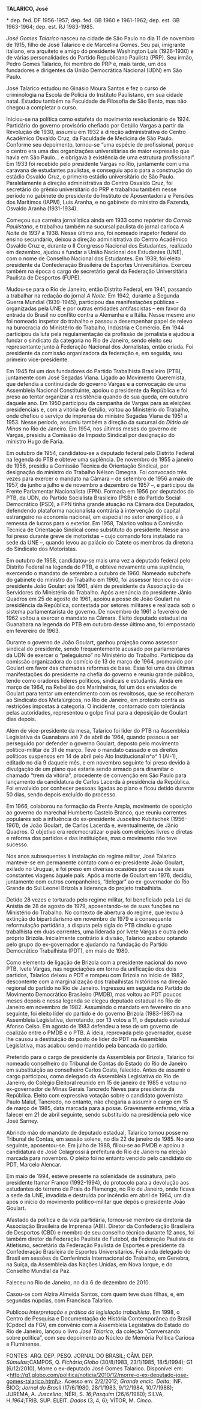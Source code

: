 **TALARICO, José**

\* dep. fed. DF 1956-1957; dep. fed. GB 1960 e 1961-1962; dep. est. GB
1963-1964; dep. est. RJ 1983-1985.

*José Gomes Talarico* nasceu na cidade de São Paulo no dia 11 de
novembro de 1915, filho de José Talarico e de Marcelina Gomes. Seu pai,
imigrante italiano, era arquiteto e amigo do presidente Washington Luís
(1926-1930) e de várias personalidades do Partido Republicano Paulista
(PRP). Seu irmão, Pedro Gomes Talarico, foi membro do PRP e, mais tarde,
um dos fundadores e dirigentes da União Democrática Nacional (UDN) em
São Paulo.

José Talarico estudou no Ginásio Moura Santos e fez o curso de
criminologia na Escola de Polícia do Instituto Paulistano, em sua cidade
natal. Estudou também na Faculdade de Filosofia de São Bento, mas não
chegou a completar o curso.

Iniciou-se na política como estafeta do movimento revolucionário de
1924. Partidário do governo provisório chefiado por Getúlio Vargas a
partir da Revolução de 1930, assumiu em 1932 a direção administrativa do
Centro Acadêmico Osvaldo Cruz, da Faculdade de Medicina de São Paulo.
Conforme seu depoimento, tornou-se “uma espécie de profissional, porque
o centro era uma das organizações universitárias de maior expressão que
havia em São Paulo… e obrigava à existência de uma estrutura
profissional”. Em 1933 foi recebido pelo presidente Vargas no Rio,
juntamente com uma caravana de estudantes paulistas, e conseguiu apoio
para a construção do estádio Osvaldo Cruz, o primeiro estádio
universitário de São Paulo. Paralelamente à direção administrativa do
Centro Osvaldo Cruz, foi secretário do grêmio universitário do PRP e
trabalhou também nesse período no gabinete do presidente do Instituto de
Aposentadoria e Pensões dos Marítimos (IAPM), Luís Aranha, e no gabinete
do ministro da Fazenda, Osvaldo Aranha (1931-1934).

Começou sua carreira jornalística ainda em 1933 como repórter do
*Correio Paulistano*, e trabalhou também na sucursal paulista do jornal
carioca *A Noite* de 1937 a 1938. Nesse último ano, foi nomeado inspetor
federal do ensino secundário, deixou a direção administrativa do Centro
Acadêmico Osvaldo Cruz e, durante o II Congresso Nacional dos
Estudantes, realizado em dezembro, ajudou a fundar a União Nacional dos
Estudantes (UNE), com o nome de Conselho Nacional dos Estudantes. Em
1939, foi eleito presidente da Confederação Brasileira de Esportes
Universitários. Exerceu também na época o cargo de secretário geral da
Federação Universitária Paulista de Desportos (FUPE).

Mudou-se para o Rio de Janeiro, então Distrito Federal, em 1941,
passando a trabalhar na redação do jornal *A Noite*. Em 1942, durante a
Segunda Guerra Mundial (1939-1945), participou das manifestações
públicas – organizadas pela UNE e por outras entidades antifascistas –
em favor da entrada do Brasil no conflito contra a Alemanha e a Itália.
Nesse mesmo ano foi nomeado inspetor do trabalho e passou a desempenhar
papel de relevo na burocracia do Ministério do Trabalho, Indústria e
Comércio. Em 1944 participou da luta pela regulamentação da profissão de
jornalista e ajudou a fundar o sindicato da categoria no Rio de Janeiro,
sendo eleito seu representante junto à Federação Nacional dos
Jornalistas, então criada. Foi presidente da comissão organizadora da
federação e, em seguida, seu primeiro vice-presidente.

Em 1945 foi um dos fundadores do Partido Trabalhista Brasileiro (PTB),
juntamente com José Segadas Viana. Ligado ao Movimento Queremista, que
defendia a continuidade do governo Vargas e a convocação de uma
Assembleia Nacional Constituinte, apoiou o presidente da República e foi
preso ao tentar organizar a resistência quando de sua queda, em outubro
daquele ano. Em 1950 participou da campanha de Vargas para as eleições
presidenciais e, com a vitória de Getúlio, voltou ao Ministério do
Trabalho, onde chefiou o serviço de imprensa do ministro Segadas Viana
de 1951 a 1953. Nesse período, assumiu também a direção da sucursal do
*Diário de Minas* no Rio de Janeiro. Em 1954, nos últimos meses do
governo de Vargas, presidiu a Comissão de Imposto Sindical por
designação do ministro Hugo de Faria.

Em outubro de 1954, candidatou-se a deputado federal pelo Distrito
Federal na legenda do PTB e obteve uma suplência. De novembro de 1955 a
janeiro de 1956, presidiu a Comissão Técnica de Orientação Sindical, por
designação do ministro do Trabalho Nélson Omegna. Foi convocado três
vezes para exercer o mandato na Câmara – de setembro de 1956 a maio de
1957, de junho a julho e de novembro a dezembro de 1957 –, e participou
da Frente Parlamentar Nacionalista (FPN). Formada em 1956 por deputados
do PTB, da UDN, do Partido Socialista Brasileiro (PSB) e do Partido
Social Democrático (PSD), a FPN tinha grande atuação na Câmara dos
Deputados, defendendo plataforma nacionalista contrária à intervenção do
capital estrangeiro na economia nacional, em especial no setor
energético, e à remessa de lucros para o exterior. Em 1958, Talarico
voltou à Comissão Técnica de Orientação Sindical como substituto do
presidente. Nesse ano foi preso durante greve de motoristas – cujo
comando fora instalado na sede da UNE –, quando levou ao palácio do
Catete os membros da diretoria do Sindicato dos Motoristas.

Em outubro de 1958, candidatou-se mais uma vez a deputado federal pelo
Distrito Federal na legenda do PTB, e obteve novamente uma suplência,
exercendo o mandato de setembro a outubro de 1960. Nomeado subchefe do
gabinete do ministro do Trabalho em 1960, foi assessor técnico do
vice-presidente João Goulart até 1961, além de presidente da Associação
de Servidores do Ministério do Trabalho. Após a renúncia do presidente
Jânio Quadros em 25 de agosto de 1961, apoiou a posse de João Goulart na
presidência da República, contestada por setores militares e realizada
sob o sistema parlamentarista de governo. De novembro de 1961 a
fevereiro de 1962 voltou a exercer o mandato na Câmara. Eleito deputado
estadual na Guanabara na legenda do PTB em outubro desse último ano, foi
empossado em fevereiro de 1963.

Durante o governo de João Goulart, ganhou projeção como assessor
sindical do presidente, sendo frequentemente acusado por parlamentares
da UDN de exercer o “peleguismo” no Ministério do Trabalho. Participou
da comissão organizadora do comício de 13 de março de 1964, promovido
por Goulart em favor das chamadas reformas de base. Essa foi uma das
últimas manifestações do presidente na chefia do governo e reuniu grande
público, tendo como oradores líderes políticos, sindicais e estudantis.
Ainda em março de 1964, na Rebelião dos Marinheiros, foi um dos enviados
de Goulart para tentar um entendimento com os revoltosos, que se
recolheram ao Sindicato dos Metalúrgicos, no Rio de Janeiro, em protesto
contra as restrições impostas à categoria. O incidente, contornado com
tolerância pelas autoridades, representou o golpe final para a deposição
de Goulart dias depois.

Além de vice-presidente da mesa, Talarico foi líder do PTB na Assembleia
Legislativa da Guanabara até 7 de abril de 1964, quando passou a ser
perseguido por defender o governo Goulart, deposto pelo movimento
político-militar de 31 de março. Teve o mandato cassado e os direitos
políticos suspensos em 14 de abril pelo Ato Institucional n^o^ 1 (AI-1),
editado no dia 9 daquele mês, e em novembro seguinte foi preso devido à
divulgação de um plano que estaria sendo armado para dinamitar o chamado
“trem da vitória”, procedente de convenção em São Paulo para lançamento
da candidatura de Carlos Lacerda à presidência da República. Foi
envolvido por conhecer pessoas ligadas ao plano e ficou detido durante
50 dias, sendo depois excluído do processo.

Em 1966, colaborou na formação da Frente Ampla, movimento de oposição ao
governo do marechal Humberto Castelo Branco, que reuniu correntes
populares sob a influência do ex-presidente Juscelino Kubitschek
(1956-1961), de João Goulart, de Carlos Lacerda e, eventualmente, de
Jânio Quadros. O objetivo era redemocratizar o país com eleições livres
e diretas e reforma dos partidos e das instituições, mas o movimento não
teve sucesso.

Nos anos subsequentes à instalação do regime militar, José Talarico
manteve-se em permanente contato com o ex-presidente João Goulart,
exilado no Uruguai, e foi preso em diversas ocasiões por causa de suas
constantes viagens àquele país. Após a morte de Goulart em 1976,
decidiu, juntamente com outros companheiros, “delegar” ao ex-governador
do Rio Grande do Sul Leonel Brizola a liderança do projeto trabalhista.

Detido 28 vezes e torturado pelo regime militar, foi beneficiado pela
Lei da Anistia de 28 de agosto de 1979, aposentando-se de suas funções
no Ministério do Trabalho. No contexto de abertura do regime, que levou
à extinção do bipartidarismo em novembro de 1979 e à consequente
reformulação partidária, a disputa pela sigla do PTB cindiu o grupo
trabalhista em duas correntes, uma liderada por Ivete Vargas e outra
pelo próprio Brizola. Inicialmente contrário à divisão, Talarico acabou
optando pelo grupo do ex-governador e ajudando na fundação do Partido
Democrático Trabalhista (PDT), em maio de 1980.

Como elemento de ligação de Brizola com a presidente nacional do novo
PTB, Ivete Vargas, nas negociações em torno da unificação dos dois
partidos, Talarico deixou o PDT e rompeu com Brizola no início de 1982,
descontente com a marginalização dos trabalhistas históricos na direção
regional do partido no Rio de Janeiro. Ingressou em seguida no Partido
do Movimento Democrático Brasileiro (PMDB), mas voltou ao PDT poucos
meses depois e nessa legenda se elegeu deputado estadual no Rio de
Janeiro em novembro de 1982. Assumindo o mandato em fevereiro do ano
seguinte, foi eleito líder do partido e do governo Brizola (1983-1987)
na Assembleia Legislativa, derrotando, por 13 votos a 11, o deputado
estadual Afonso Celso. Em agosto de 1983 defendeu a tese de um governo
de coalizão entre o PMDB e o PTB. A ideia, reprovada pelo governador,
quase lhe causou a destituição do posto de líder do PDT na Assembleia
Legislativa, mas acabou sendo mantido pela bancada do partido.

Preterido para o cargo de presidente da Assembleia por Brizola, Talarico
foi nomeado conselheiro do Tribunal de Contas do Estado do Rio de
Janeiro em substituição ao conselheiro Carlos Costa, falecido. Antes de
assumir o cargo participou, como delegado da Assembleia Legislativa do
Rio de Janeiro, do Colégio Eleitoral reunido em 15 de janeiro de 1985 e
votou no ex-governador de Minas Gerais Tancredo Neves para presidente da
República. Eleito com expressiva votação sobre o candidato governista
Paulo Maluf, Tancredo, no entanto, não chegaria a assumir o cargo em 15
de março de 1985, data marcada para a posse. Gravemente enfermo, viria a
falecer em 21 de abril seguinte, sendo substituído na presidência pelo
vice José Sarney.

Abrindo mão do mandato de deputado estadual, Talarico tomou posse no
Tribunal de Contas, em sessão solene, no dia 22 de janeiro de 1985. No
ano seguinte, aposentou-se. Em julho de 1988, filiou-se ao PMDB e apoiou
a candidatura de José Colagrossi à prefeitura do Rio de Janeiro na
eleição marcada para novembro. O pleito foi no entanto vencido pelo
candidato do PDT, Marcelo Alencar.

Em maio de 1994, esteve presente na solenidade de assinatura, pelo
presidente Itamar Franco (1992-1994), do protocolo para a devolução aos
estudantes do terreno da Praia do Flamengo, no Rio de Janeiro, onde
ficava a sede da UNE, invadida e destruída por incêndio em abril de
1964, um dia após o início do movimento político-militar que depôs o
presidente João Goulart.

Afastado da política e da vida partidária, tornou-se membro da diretoria
da Associação Brasileira de Imprensa (ABI). Diretor da Confederação
Brasileira de Desportos (CBD) e membro de seu conselho técnico durante
12 anos, foi também diretor da Federação Paulista de Futebol, da
Federação Paulista de Atletismo, secretário da Federação Paulista de
Esportes e presidente da Confederação Brasileira de Esportes
Universitários. Foi ainda delegado do Brasil em sessões da Conferência
Internacional do Trabalho, em Genebra, na Suíça, da Assembleia das
Nações Unidas, em Nova Iorque, e do Conselho Mundial da Paz.

Faleceu no Rio de Janeiro, no dia 6 de dezembro de 2010.

Casou-se com Alzira Almeida Santos, com quem teve duas filhas, e, em
segundas núpcias, com Francisca Talarico.

Publicou *Interpretação e prática da legislação trabalhista*. Em 1998, o
Centro de Pesquisa e Documentação de História Contemporânea do Brasil
(Cpdoc) da FGV, em convênio com a Assembleia Legislativa do Estado do
Rio de Janeiro, lançou o livro *José Talarico*, da coleção “Conversando
sobre política”, com seu depoimento ao Núcleo de Memória Política
Carioca e Fluminense.

FONTES: ARQ. DEP. PESQ. JORNAL DO BRASIL; CÂM. DEP. *Súmulas*;CAMPOS, Q.
*Fichário*;*Globo* (30/8/1983, 23/1/1985, 18/5/1994); G1 (6/12/2010),
Morre o ex-deputado José Gomes Talarico. Disponível em:
\<http://g1.globo.com/politica/noticia/2010/12/morre-o-ex-deputado-jose-gomes-talarico.html\>.
Acesso em: 2/2/2012; *Grande encic. Delta*; INF. BIOG; *Jornal do
Brasil* (17/6/1980, 28/1/1983, 9/12/1984, 10/7/1988); JUREMA, A.
*Juscelino*; NÉRI, S. *16*;*Pasquim* (26/6/1980); SILVA, H.*1964*;TRIB.
SUP. ELEIT. *Dados* (3, 4, 6); VÍTOR, M. *Cinco*.
